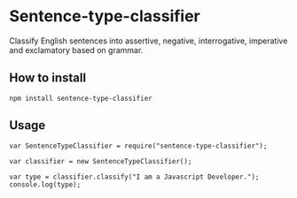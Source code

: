 # Sentence-type-classifier
Classify English sentences into assertive, negative, interrogative, imperative and exclamatory based on grammar.

## How to install
```
npm install sentence-type-classifier

```

## Usage
```
var SentenceTypeClassifier = require("sentence-type-classifier");

var classifier = new SentenceTypeClassifier();

var type = classifier.classify("I am a Javascript Developer.");
console.log(type);

```